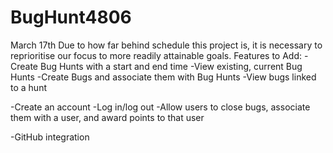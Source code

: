 # BugHunt4806

March 17th
Due to how far behind schedule this project is, it is necessary to reprioritise our focus to more readily attainable goals.
Features to Add:
-Create Bug Hunts with a start and end time
-View existing, current Bug Hunts
-Create Bugs and associate them with Bug Hunts
-View bugs linked to a hunt

-Create an account
-Log in/log out
-Allow users to close bugs, associate them with a user, and award points to that user

-GitHub integration
